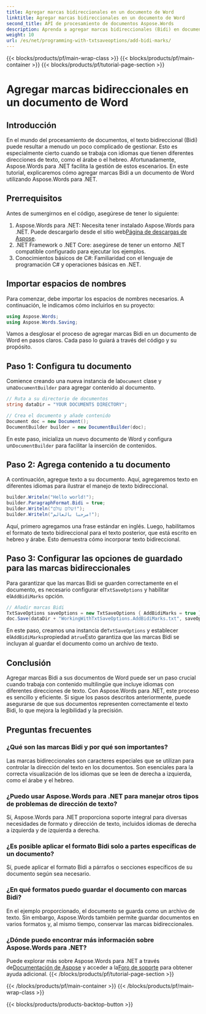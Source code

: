 ```yaml
---
title: Agregar marcas bidireccionales en un documento de Word
linktitle: Agregar marcas bidireccionales en un documento de Word
second_title: API de procesamiento de documentos Aspose.Words
description: Aprenda a agregar marcas bidireccionales (Bidi) en documentos de Word usando Aspose.Words para .NET con esta guía. Asegúrese de que la dirección del texto sea la adecuada para contenido en varios idiomas.
weight: 10
url: /es/net/programming-with-txtsaveoptions/add-bidi-marks/
---
```


{{< blocks/products/pf/main-wrap-class >}}
{{< blocks/products/pf/main-container >}}
{{< blocks/products/pf/tutorial-page-section >}}

# Agregar marcas bidireccionales en un documento de Word

## Introducción

En el mundo del procesamiento de documentos, el texto bidireccional (Bidi) puede resultar a menudo un poco complicado de gestionar. Esto es especialmente cierto cuando se trabaja con idiomas que tienen diferentes direcciones de texto, como el árabe o el hebreo. Afortunadamente, Aspose.Words para .NET facilita la gestión de estos escenarios. En este tutorial, explicaremos cómo agregar marcas Bidi a un documento de Word utilizando Aspose.Words para .NET.

## Prerrequisitos

Antes de sumergirnos en el código, asegúrese de tener lo siguiente:

1. Aspose.Words para .NET: Necesita tener instalado Aspose.Words para .NET. Puede descargarlo desde el sitio web[Página de descargas de Aspose](https://releases.aspose.com/words/net/).
2. .NET Framework o .NET Core: asegúrese de tener un entorno .NET compatible configurado para ejecutar los ejemplos.
3. Conocimientos básicos de C#: Familiaridad con el lenguaje de programación C# y operaciones básicas en .NET.

## Importar espacios de nombres

Para comenzar, debe importar los espacios de nombres necesarios. A continuación, le indicamos cómo incluirlos en su proyecto:

```csharp
using Aspose.Words;
using Aspose.Words.Saving;
```

Vamos a desglosar el proceso de agregar marcas Bidi en un documento de Word en pasos claros. Cada paso lo guiará a través del código y su propósito.

## Paso 1: Configura tu documento

 Comience creando una nueva instancia de la`Document` clase y una`DocumentBuilder` para agregar contenido al documento.

```csharp
// Ruta a su directorio de documentos
string dataDir = "YOUR DOCUMENTS DIRECTORY";

// Crea el documento y añade contenido
Document doc = new Document();
DocumentBuilder builder = new DocumentBuilder(doc);
```

 En este paso, inicializa un nuevo documento de Word y configura un`DocumentBuilder` para facilitar la inserción de contenidos.

## Paso 2: Agrega contenido a tu documento

A continuación, agregue texto a su documento. Aquí, agregaremos texto en diferentes idiomas para ilustrar el manejo de texto bidireccional.

```csharp
builder.Writeln("Hello world!");
builder.ParagraphFormat.Bidi = true;
builder.Writeln("שלום עולם!");
builder.Writeln("مرحبا بالعالم!");
```

Aquí, primero agregamos una frase estándar en inglés. Luego, habilitamos el formato de texto bidireccional para el texto posterior, que está escrito en hebreo y árabe. Esto demuestra cómo incorporar texto bidireccional.

## Paso 3: Configurar las opciones de guardado para las marcas bidireccionales

 Para garantizar que las marcas Bidi se guarden correctamente en el documento, es necesario configurar el`TxtSaveOptions` y habilitar el`AddBidiMarks` opción.

```csharp
// Añadir marcas Bidi
TxtSaveOptions saveOptions = new TxtSaveOptions { AddBidiMarks = true };
doc.Save(dataDir + "WorkingWithTxtSaveOptions.AddBidiMarks.txt", saveOptions);
```

 En este paso, creamos una instancia de`TxtSaveOptions` y establecer el`AddBidiMarks`propiedad a`true`Esto garantiza que las marcas Bidi se incluyan al guardar el documento como un archivo de texto.

## Conclusión

Agregar marcas Bidi a sus documentos de Word puede ser un paso crucial cuando trabaja con contenido multilingüe que incluye idiomas con diferentes direcciones de texto. Con Aspose.Words para .NET, este proceso es sencillo y eficiente. Si sigue los pasos descritos anteriormente, puede asegurarse de que sus documentos representen correctamente el texto Bidi, lo que mejora la legibilidad y la precisión.

## Preguntas frecuentes

### ¿Qué son las marcas Bidi y por qué son importantes?
Las marcas bidireccionales son caracteres especiales que se utilizan para controlar la dirección del texto en los documentos. Son esenciales para la correcta visualización de los idiomas que se leen de derecha a izquierda, como el árabe y el hebreo.

### ¿Puedo usar Aspose.Words para .NET para manejar otros tipos de problemas de dirección de texto?
Sí, Aspose.Words para .NET proporciona soporte integral para diversas necesidades de formato y dirección de texto, incluidos idiomas de derecha a izquierda y de izquierda a derecha.

### ¿Es posible aplicar el formato Bidi solo a partes específicas de un documento?
Sí, puede aplicar el formato Bidi a párrafos o secciones específicos de su documento según sea necesario.

### ¿En qué formatos puedo guardar el documento con marcas Bidi?
En el ejemplo proporcionado, el documento se guarda como un archivo de texto. Sin embargo, Aspose.Words también permite guardar documentos en varios formatos y, al mismo tiempo, conservar las marcas bidireccionales.

### ¿Dónde puedo encontrar más información sobre Aspose.Words para .NET?
 Puede explorar más sobre Aspose.Words para .NET a través de[Documentación de Aspose](https://reference.aspose.com/words/net/) y acceder a la[Foro de soporte](https://forum.aspose.com/c/words/8) para obtener ayuda adicional.
{{< /blocks/products/pf/tutorial-page-section >}}

{{< /blocks/products/pf/main-container >}}
{{< /blocks/products/pf/main-wrap-class >}}

{{< blocks/products/products-backtop-button >}}
